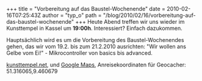 +++
title = "Vorbereitung auf das Baustel-Wochenende"
date = 2010-02-16T07:25:43Z
author = "typ_o"
path = "/blog/2010/02/16/vorbereitung-auf-das-baustel-wochenende"
+++
Heute Abend treffen wir uns wieder im Kunsttempel in Kassel um
**19:00h**. Interessiert? Einfach dazukommen.

Hauptsächlich wird es um die Vorbereitung des Baustel-Wochenendes gehen,
das wir vom 19.2. bis zum 21.2.2010 ausrichten: "Wir wollen ans Gelbe
vom Ei\!" - Mikrocontroller von basics bis advanced.

[kunsttempel.net](http://www.kunsttempel.net), und [Google
Maps](http://maps.google.com/maps?f=q&source=s_q&hl=de&geocode=&q=Friedrich-Ebert-Str.+177,+kassel&sll=37.0625,-95.677068&sspn=23.761683,55.810547&ie=UTF8&hq=&hnear=Friedrich-Ebert-Stra%C3%9Fe+177,+West+34119+Kassel,+Hessen,+Deutschland&ll=51.316089,9.460862&spn=0.00057,0.002725&t=h&z=19),
Anreisekoordinaten für Geocacher: 51.316065,9.460679
